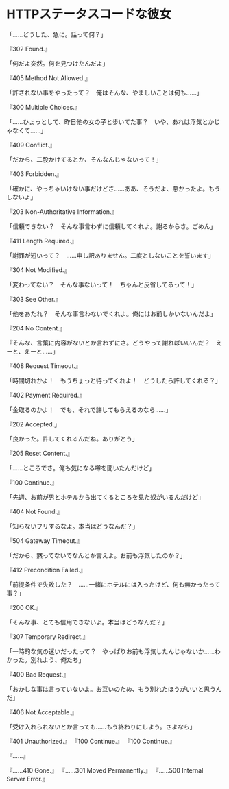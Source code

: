 # HTTPステータスコードな彼女

「……どうした、急に。話って何？」

『302 Found.』

「何だよ突然。何を見つけたんだよ」

『405 Method Not Allowed.』

「許されない事をやったって？　俺はそんな、やましいことは何も……」

『300 Multiple Choices.』

「……ひょっとして、昨日他の女の子と歩いてた事？　いや、あれは浮気とかじゃなくて……」

『409 Conflict.』

「だから、二股かけてるとか、そんなんじゃないって！」

『403 Forbidden.』

「確かに、やっちゃいけない事だけどさ……ああ、そうだよ、悪かったよ。もうしないよ」

『203 Non-Authoritative Information.』

「信頼できない？　そんな事言わずに信頼してくれよ。謝るからさ。ごめん」

『411 Length Required.』

「謝罪が短いって？　……申し訳ありません。二度としないことを誓います」

『304 Not Modified.』

「変わってない？　そんな事ないって！　ちゃんと反省してるって！」

『303 See Other.』

「他をあたれ？　そんな事言わないでくれよ。俺にはお前しかいないんだよ」

『204 No Content.』

『そんな、言葉に内容がないとか言わずにさ。どうやって謝ればいいんだ？　えーと、えーと……」

『408 Request Timeout.』

「時間切れかよ！　もうちょっと待ってくれよ！　どうしたら許してくれる？」

『402 Payment Required.』

「金取るのかよ！　でも、それで許してもらえるのなら……」

『202 Accepted.」

「良かった。許してくれるんだね。ありがとう」

『205 Reset Content.』

「……ところでさ。俺も気になる噂を聞いたんだけど」

『100 Continue.』

「先週、お前が男とホテルから出てくるところを見た奴がいるんだけど」

『404 Not Found.』

「知らないフリするなよ。本当はどうなんだ？」

『504 Gateway Timeout.』

「だから、黙ってないでなんとか言えよ。お前も浮気したのか？」

『412 Precondition Failed.』

「前提条件で失敗した？　……一緒にホテルには入ったけど、何も無かったって事？」

『200 OK.』

「そんな事、とても信用できないよ。本当はどうなんだ？」

『307 Temporary Redirect.』

「一時的な気の迷いだったって？　やっぱりお前も浮気したんじゃないか……わかった。別れよう、俺たち」

『400 Bad Request.』

「おかしな事は言っていないよ。お互いのため、もう別れたほうがいいと思うんだ」

『406 Not Acceptable.』

「受け入れられないとか言っても……もう終わりにしよう。さよなら」

『401 Unauthorized.』
『100 Continue.』
『100 Continue.』

『……』

『……410 Gone.』
『……301 Moved Permanently.』
『……500 Internal Server Error.』